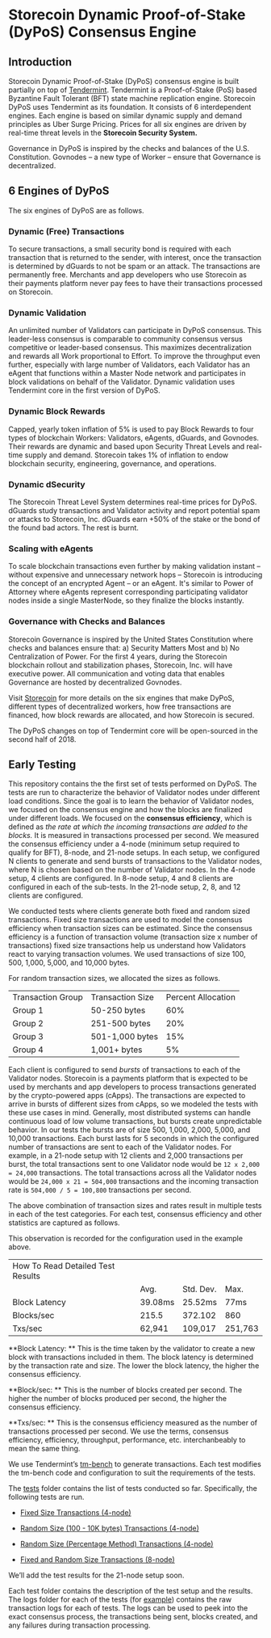 # Storecoin Dynamic Proof-of-Stake (DyPoS) Consensus Engine

## Introduction

Storecoin Dynamic Proof-of-Stake (DyPoS) consensus engine is built partially on top of [Tendermint](https://tendermint.com/). Tendermint is a Proof-of-Stake (PoS) based Byzantine Fault Tolerant (BFT) state machine replication engine. Storecoin DyPoS uses Tendermint as its foundation. It consists of 6 interdependent engines. Each engine is based on similar dynamic supply and demand principles as Uber Surge Pricing. Prices for all six engines are driven by real-time threat levels in the **Storecoin Security System.**

Governance in DyPoS is inspired by the checks and balances of the U.S. Constitution. Govnodes – a new type of Worker – ensure that Governance is decentralized.

## 6 Engines of DyPoS

The six engines of DyPoS are as follows.

### Dynamic (Free) Transactions

To secure transactions, a small security bond is required with each transaction that is returned to the sender, with interest, once the transaction is determined by dGuards to not be spam or an attack. The transactions are permanently free. Merchants and app developers who use Storecoin as their payments platform never pay fees to have their transactions processed on Storecoin.

### Dynamic Validation 

An unlimited number of Validators can participate in DyPoS consensus. This leader-less consensus is comparable to community consensus versus competitive or leader-based consensus. This maximizes decentralization and rewards all Work proportional to Effort. To improve the throughput even further, especially with large number of Validators, each Validator has an eAgent that functions within a Master Node network and participates in block validations on behalf of the Validator. Dynamic validation uses Tendermint core in the first version of DyPoS.

### Dynamic Block Rewards

Capped, yearly token inflation of 5% is used to pay Block Rewards to four types of blockchain Workers: Validators, eAgents, dGuards, and Govnodes. Their rewards are dynamic and based upon Security Threat Levels and real-time supply and demand. Storecoin takes 1% of inflation to endow blockchain security, engineering, governance, and operations.

### Dynamic dSecurity

The Storecoin Threat Level System determines real-time prices for DyPoS. dGuards study transactions and Validator activity and report potential spam or attacks to Storecoin, Inc. dGuards earn +50% of the stake or the bond of the found bad actors. The rest is burnt.

### Scaling with eAgents

To scale blockchain transactions even further by making validation instant – without expensive and unnecessary network hops – Storecoin is introducing the concept of an encrypted Agent – or an eAgent. It's similar to Power of Attorney where eAgents represent corresponding participating validator nodes inside a single MasterNode, so they finalize the blocks instantly.

### Governance with Checks and Balances

Storecoin Governance is inspired by the United States Constitution where checks and balances ensure that: a) Security Matters Most and b) No Centralization of Power. For the first 4 years, during the Storecoin blockchain rollout and stabilization phases, Storecoin, Inc. will have executive power. All communication and voting data that enables Governance are hosted by decentralized Govnodes.

Visit [Storecoin](https://storeco.in/) for more details on the six engines that make DyPoS, different types of decentralized workers, how free transactions are financed, how block rewards are allocated, and how Storecoin is secured.

The DyPoS changes on top of Tendermint core will be open-sourced in the second half of 2018.

## Early Testing

This repository contains the the first set of tests performed on DyPoS. The tests are run to characterize the behavior of Validator nodes under different load conditions. Since the goal is to learn the behavior of Validator nodes, we focused on the consensus engine and how the blocks are finalized under different loads. We focused on the **consensus efficiency**, which is defined as _the rate at which the incoming transactions are added to the blocks._ It is measured in transactions processed per second. We measured the consensus efficiency under a 4-node (minimum setup required to qualify for BFT), 8-node, and 21-node setups. In each setup, we configured N clients to generate and send bursts of transactions to the Validator nodes, where N is chosen based on the number of Validator nodes. In the 4-node setup, 4 clients are configured. In 8-node setup, 4 and 8 clients are configured in each of the sub-tests. In the 21-node setup, 2, 8, and 12 clients are configured. 

We conducted tests where clients generate both fixed and random sized transactions. Fixed size transactions are used to model the consensus efficiency when transaction sizes can be estimated. Since the consensus efficiency is a function of transaction volume (transaction size x number of transactions) fixed size transactions help us understand how Validators react to varying transaction volumes. We used transactions of size 100, 500, 1,000,  5,000, and 10,000 bytes.

For random transaction sizes, we allocated the sizes as follows.

<table>
  <tr>
    <td>Transaction Group</td>
    <td>Transaction Size</td>
    <td>Percent Allocation</td>
  </tr>
  <tr>
    <td>Group 1</td>
    <td>50-250 bytes</td>
    <td>60%</td>
  </tr>
  <tr>
    <td>Group 2</td>
    <td>251-500 bytes</td>
    <td>20%</td>
  </tr>
  <tr>
    <td>Group 3</td>
    <td>501-1,000 bytes</td>
    <td>15%</td>
  </tr>
  <tr>
    <td>Group 4</td>
    <td>1,001+ bytes</td>
    <td>5%</td>
  </tr>
</table>


Each client is configured to send _bursts_ of transactions to each of the Validator nodes. Storecoin is a payments platform that is expected to be used by merchants and app developers to process transactions generated by the crypto-powered apps (cApps). The transactions are expected to arrive in bursts of different sizes from cApps, so we modeled the tests with these use cases in mind. Generally, most distributed systems can handle continuous load of low volume transactions, but bursts create unpredictable behavior. In our tests the bursts are of size 500, 1,000, 2,000, 5,000, and 10,000 transactions. Each burst lasts for 5 seconds in which the configured number of transactions are sent to each of the Validator nodes. For example, in a 21-node setup with 12 clients and 2,000 transactions per burst, the total transactions sent to one Validator node would be `12 x 2,000 = 24,000` transactions. The total transactions across all the Validator nodes would be `24,000 x 21 = 504,000` transactions and the incoming transaction rate is `504,000 / 5 = 100,800` transactions per second.

The above combination of transaction sizes and rates result in multiple tests in each of the test categories. For each test, consensus efficiency and other statistics are captured as follows.

This observation is recorded for the configuration used in the example above.

<table>
  <tr>
    <td>How To Read Detailed Test Results</td>
    <td></td>
    <td></td>
    <td></td>
  </tr>
  <tr>
    <td></td>
    <td>Avg.</td>
    <td>Std. Dev.</td>
    <td>Max.</td>
  </tr>
  <tr>
    <td>Block Latency</td>
    <td>39.08ms</td>
    <td>25.52ms</td>
    <td>77ms</td>
  </tr>
  <tr>
    <td>Blocks/sec</td>
    <td>215.5</td>
    <td>372.102</td>
    <td>860</td>
  </tr>
  <tr>
    <td>Txs/sec</td>
    <td>62,941</td>
    <td>109,017</td>
    <td>251,763</td>
  </tr>
</table>


**Block Latency: ** This is the time taken by the validator to create a new block with transactions included in them. The block latency is determined by the transaction rate and size. The lower the block latency, the higher the consensus efficiency.

**Block/sec: ** This is the number of blocks created per second. The higher the number of blocks produced per second, the higher the consensus efficiency.

**Txs/sec: ** This is the consensus efficiency measured as the number of transactions processed per second. We use the terms, consensus efficiency, efficiency, throughput, performance, etc. interchanbeably to mean the same thing.

We use Tendermint’s [tm-bench](https://github.com/tendermint/tools/tree/master/tm-bench) to generate transactions. Each test modifies the tm-bench code and configuration to suit the requirements of the tests.

The [tests](https://github.com/StorecoinProject/tm-bench/tree/master/tests) folder contains the list of tests conducted so far. Specifically, the following tests are run.

* [Fixed Size Transactions (4-node)](https://github.com/StorecoinProject/tm-bench/tree/master/tests/test-fixed-tx-size)

* [Random Size (100 - 10K bytes) Transactions (4-node)](https://github.com/StorecoinProject/tm-bench/tree/master/tests/test-random-tx-size)

* [Random Size (Percentage Method) Transactions (4-node)](https://github.com/StorecoinProject/tm-bench/tree/master/tests/test-random-trx-size-percentage)

* [Fixed and Random Size Transactions (8-node)](https://github.com/StorecoinProject/tm-bench/tree/master/tests/test-8-node-fixed-random-tx-size)

We’ll add the test results for the 21-node setup soon.

Each test folder contains the description of the test setup and the results. The logs folder for each of the tests (for [example](https://github.com/StorecoinProject/tm-bench/tree/master/tests/test-8-node-fixed-random-tx-size/random-tx-size/logs)) contains the raw transaction logs for each of tests. The logs can be used to peek into the exact consensus process, the transactions being sent, blocks created, and any failures during transaction processing.

